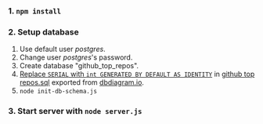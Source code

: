 ### 1. `npm install`

### 2. Setup database

1. Use default user *postgres*.
1. Change user *postgres*'s password.
1. Create database "github_top_repos".
1. [Replace `SERIAL` with `int GENERATED BY DEFAULT AS IDENTITY`]( https://stackoverflow.com/a/73496296/9157799) in [github top repos.sql](github%20top%20repos.sql) exported from [dbdiagram.io](https://community.dbdiagram.io/t/auto-increment-field/75/6?u=imambungo).
1. `node init-db-schema.js`

### 3. Start server with `node server.js`
